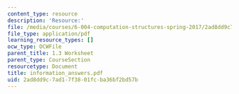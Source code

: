 ```yaml
---
content_type: resource
description: 'Resource:'
file: /media/courses/6-004-computation-structures-spring-2017/2ad8dd9c7ad17f3801fcba36bf2bd57b_information_answers.pdf
file_type: application/pdf
learning_resource_types: []
ocw_type: OCWFile
parent_title: 1.3 Worksheet
parent_type: CourseSection
resourcetype: Document
title: information_answers.pdf
uid: 2ad8dd9c-7ad1-7f38-01fc-ba36bf2bd57b
---
```

